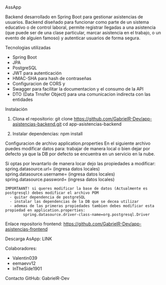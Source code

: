 AssApp

Backend desarrollado en Spring Boot para gestionar asistencias de usuarios. Backend diseñado para funcionar como parte de un sistema educativo o de control laboral, permite registrar llegadas a una asistencia (que puede ser de una clase 
particular, marcar asistencia en el trabajo, o un evento de alguien famoso) y autenticar usuarios de forma segura.

Tecnologias utilizadas
- Spring Boot
- JPA
- PostgreSQL
- JWT para autenticación  
- HMAC-SHA para hash de contraseñas  
- Configuracion de CORS y
- Swagger para facilitar la documentacion y el consumo de la API
- DTO (Data Trnsfer Object) para una comunicacion indirecta con las entidades

Instalación

1. Clona el repositorio:
   git clone https://github.com/GabrielR-Dev/app-asistencias-backend.git
   cd app-asistencias-backend

2. Instalar dependencias:
   npm install


Configuracion de archivo application.properties
  En el siguiente archivo puedes modificar datos para: trabajar de manera local o bien dejar por defecto ya que la DB por defecto se encuentra en un servicio en la nube.

  Si optas por levantarlo de manera locar dejo las propiedades a modificar:
     spring.datasource.url= (ingresa datos locales)
     spring.datasource.username= (ingresa datos locales)
     spring.datasource.password= (ingresa datos locales)

    IMPORTAANT! si queres modificar la base de datos (Actualmente es postgresql) debes modificar el archivo POM 
      - quitar dependencia de postgreSQL
      - instalar las dependencias de la DB que se decea utilizar
      - ademas de las primeras propiedades tambien debes modificar esta propiedad en application.properties: 
            spring.datasource.driver-class-name=org.postgresql.Driver

Enlace repositorio frontend: https://github.com/GabrielR-Dev/app-asistencias-frontend

Descarga AsApp: LINK

Colaboradores:
   - Valentin039
   - eemaevv12
   - InTheSide1901

Contacto
GitHub: GabrielR-Dev

  
